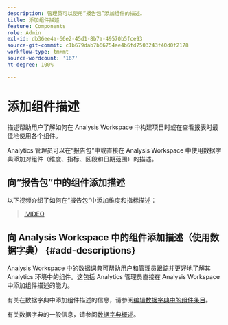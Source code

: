 ```yaml
---
description: 管理员可以使用“报告包”添加组件的描述。
title: 添加组件描述
feature: Components
role: Admin
exl-id: db36ee4a-66e2-45d1-8b7a-49570b5fce93
source-git-commit: c1b679dab7b66754ae4b6fd7503243f40d0f2178
workflow-type: tm+mt
source-wordcount: '167'
ht-degree: 100%

---
```


# 添加组件描述

描述帮助用户了解如何在 Analysis Workspace 中构建项目时或在查看报表时最佳地使用各个组件。

Analytics 管理员可以在“报告包”中或直接在 Analysis Workspace 中使用数据字典添加对组件（维度、指标、区段和日期范围）的描述。

## 向“报告包”中的组件添加描述

以下视频介绍了如何在“报告包”中添加维度和指标描述：

>[!VIDEO](https://video.tv.adobe.com/v/25453/?quality=12)

## 向 Analysis Workspace 中的组件添加描述（使用数据字典） {#add-descriptions}

Analysis Workspace 中的数据词典可帮助用户和管理员跟踪并更好地了解其 Analytics 环境中的组件。这包括 Analytics 管理员直接在 Analysis Workspace 中添加组件描述的能力。

有关在数据字典中添加组件描述的信息，请参阅[编辑数据字典中的组件条目](/help/analyze/analysis-workspace/components/data-dictionary/edit-entries-data-dictionary.md)。

有关数据字典的一般信息，请参阅[数据字典概述](/help/analyze/analysis-workspace/components/data-dictionary/data-dictionary-overview.md)。
